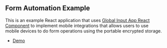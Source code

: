 ## Form Automation Example
This is an example React application that uses [Global Input App React Component](https://github.com/global-input/global-input-react) to implement mobile integrations that allows users to use mobile devices to do form operations using the portable encrypted storage.

* [Demo](https://globalinput.co.uk/global-input-app/send-message)
